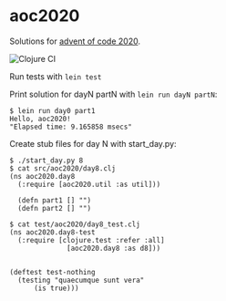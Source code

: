 # aoc2020

Solutions for [advent of code 2020](https://adventofcode.com/2020/).

![Clojure CI](https://github.com/jstern/aoc2020/workflows/Clojure%20CI/badge.svg)

Run tests with `lein test`

Print solution for dayN partN with `lein run dayN partN`:

```
$ lein run day0 part1
Hello, aoc2020!
"Elapsed time: 9.165858 msecs"
```

Create stub files for day N with start_day.py:

```
$ ./start_day.py 8
$ cat src/aoc2020/day8.clj 
(ns aoc2020.day8
  (:require [aoc2020.util :as util]))

  (defn part1 [] "")
  (defn part2 [] "")

$ cat test/aoc2020/day8_test.clj 
(ns aoc2020.day8-test
  (:require [clojure.test :refer :all]
              [aoc2020.day8 :as d8]))


(deftest test-nothing
  (testing "quaecumque sunt vera"
      (is true)))

```

